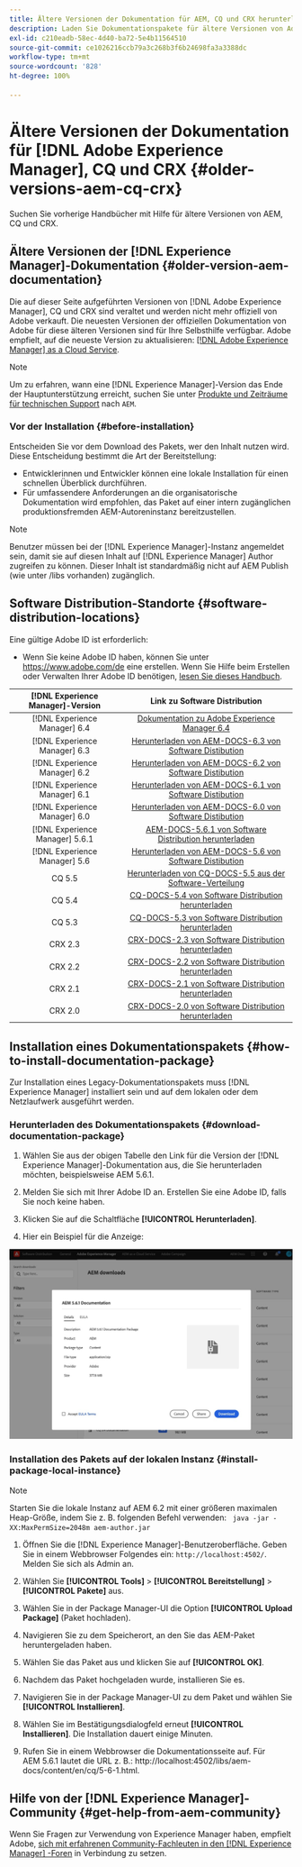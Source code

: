 ```yaml
---
title: Ältere Versionen der Dokumentation für AEM, CQ und CRX herunterladen
description: Laden Sie Dokumentationspakete für ältere Versionen von Adobe Experience Manager, CQ und CRX herunter.
exl-id: c210eadb-58ec-4d40-ba72-5e4b11564510
source-git-commit: ce1026216ccb79a3c268b3f6b24698fa3a3388dc
workflow-type: tm+mt
source-wordcount: '828'
ht-degree: 100%

---
```


# Ältere Versionen der Dokumentation für [!DNL Adobe Experience Manager], CQ und CRX {#older-versions-aem-cq-crx}

Suchen Sie vorherige Handbücher mit Hilfe für ältere Versionen von AEM, CQ und CRX.

## Ältere Versionen der [!DNL Experience Manager]-Dokumentation {#older-version-aem-documentation}

Die auf dieser Seite aufgeführten Versionen von [!DNL Adobe Experience Manager], CQ und CRX sind veraltet und werden nicht mehr offiziell von Adobe verkauft. Die neuesten Versionen der offiziellen Dokumentation von Adobe für diese älteren Versionen sind für Ihre Selbsthilfe verfügbar. Adobe empfielt, auf die neueste Version zu aktualisieren: [[!DNL Adobe Experience Manager] as a Cloud Service](https://experienceleague.adobe.com/docs/experience-manager-cloud-service.html?lang=de).

>[!NOTE]
>
>Um zu erfahren, wann eine [!DNL Experience Manager]-Version das Ende der Hauptunterstützung erreicht, suchen Sie unter [Produkte und Zeiträume für technischen Support](https://helpx.adobe.com/de/support/programs/eol-matrix.html) nach `AEM`.

### Vor der Installation {#before-installation}

Entscheiden Sie vor dem Download des Pakets, wer den Inhalt nutzen wird. Diese Entscheidung bestimmt die Art der Bereitstellung:

* Entwicklerinnen und Entwickler können eine lokale Installation für einen schnellen Überblick durchführen.
* Für umfassendere Anforderungen an die organisatorische Dokumentation wird empfohlen, das Paket auf einer intern zugänglichen produktionsfremden AEM-Autoreninstanz bereitzustellen.

>[!NOTE]
>
>Benutzer müssen bei der [!DNL Experience Manager]-Instanz angemeldet sein, damit sie auf diesen Inhalt auf [!DNL Experience Manager] Author zugreifen zu können. Dieser Inhalt ist standardmäßig nicht auf AEM Publish (wie unter /libs vorhanden) zugänglich.

## Software Distribution-Standorte {#software-distribution-locations}

Eine gültige Adobe ID ist erforderlich:

* Wenn Sie keine Adobe ID haben, können Sie unter https://www.adobe.com/de eine erstellen.
Wenn Sie Hilfe beim Erstellen oder Verwalten Ihrer Adobe ID benötigen, [lesen Sie dieses Handbuch](https://helpx.adobe.com/de/manage-account.html).

| [!DNL Experience Manager]-Version | Link zu Software Distribution |
|:-----------:|:--------------------------------------------------:|
| [!DNL Experience Manager] 6.4 | [Dokumentation zu Adobe Experience Manager 6.4](https://experienceleague.adobe.com/docs/experience-manager-64.html?lang=de) |
| [!DNL Experience Manager] 6.3 | [Herunterladen von AEM-DOCS-6.3 von Software Distibution](https://experience.adobe.com/#/downloads/content/software-distribution/en/aem.html?package=/content/software-distribution/en/details.html/content/dam/aem/public/adobe/packages/aem-docs/aem-docs-6-3.zip) |
| [!DNL Experience Manager] 6.2 | [Herunterladen von AEM-DOCS-6.2 von Software Distibution](https://experience.adobe.com/#/downloads/content/software-distribution/en/aem.html?package=/content/software-distribution/en/details.html/content/dam/aem/public/adobe/packages/aem-docs/aem-docs-6-2.zip) |
| [!DNL Experience Manager] 6.1 | [Herunterladen von AEM-DOCS-6.1 von Software Distibution](https://experience.adobe.com/#/downloads/content/software-distribution/en/aem.html?package=/content/software-distribution/en/details.html/content/dam/aem/public/adobe/packages/aem-docs/aem-docs-6-1.zip) |
| [!DNL Experience Manager] 6.0 | [Herunterladen von AEM-DOCS-6.0 von Software Distibution](https://experience.adobe.com/#/downloads/content/software-distribution/en/aem.html?package=/content/software-distribution/en/details.html/content/dam/aem/public/adobe/packages/aem-docs/aem-docs-6-0.zip) |
| [!DNL Experience Manager] 5.6.1 | [AEM-DOCS-5.6.1 von Software Distribution herunterladen](https://experience.adobe.com/#/downloads/content/software-distribution/en/aem.html?package=/content/software-distribution/en/details.html/content/dam/aem/public/adobe/packages/aem-docs/aem-docs-5-6-1.zip) |
| [!DNL Experience Manager] 5.6 | [Herunterladen von AEM-DOCS-5.6 von Software Distibution](https://experience.adobe.com/#/downloads/content/software-distribution/en/aem.html?package=/content/software-distribution/en/details.html/content/dam/aem/public/adobe/packages/aem-docs/aem-docs-5-6.zip) |
| CQ 5.5 | [Herunterladen von CQ-DOCS-5.5 aus der Software-Verteilung](https://experience.adobe.com/#/downloads/content/software-distribution/en/aem.html?package=%2Fcontent%2Fsoftware-distribution%2Fen%2Fdetails.html%2Fcontent%2Fdam%2Faem%2Fpublic%2Fadobe%2Fpackages%2Faem-docs%2Faem-docs-5-5.zip) |
| CQ 5.4 | [CQ-DOCS-5.4 von Software Distribution herunterladen](https://experience.adobe.com/#/downloads/content/software-distribution/en/aem.html?package=/content/software-distribution/en/details.html/content/dam/aem/public/adobe/packages/aem-docs/aem-docs-5-4.zip) |
| CQ 5.3 | [CQ-DOCS-5.3 von Software Distribution herunterladen](https://experience.adobe.com/#/downloads/content/software-distribution/en/aem.html?package=/content/software-distribution/en/details.html/content/dam/aem/public/adobe/packages/aem-docs/aem-docs-5-3.zip) |
| CRX 2.3 | [CRX-DOCS-2.3 von Software Distribution herunterladen](https://experience.adobe.com/#/downloads/content/software-distribution/en/aem.html?package=/content/software-distribution/en/details.html/content/dam/aem/public/adobe/packages/aem-docs/crx-docs-2-3.zip) |
| CRX 2.2 | [CRX-DOCS-2.2 von Software Distribution herunterladen](https://experience.adobe.com/#/downloads/content/software-distribution/en/aem.html?package=/content/software-distribution/en/details.html/content/dam/aem/public/adobe/packages/aem-docs/crx-docs-2-2.zip) |
| CRX 2.1 | [CRX-DOCS-2.1 von Software Distribution herunterladen](https://experience.adobe.com/#/downloads/content/software-distribution/en/aem.html?package=/content/software-distribution/en/details.html/content/dam/aem/public/adobe/packages/aem-docs/crx-docs-2-1.zip) |
| CRX 2.0 | [CRX-DOCS-2.0 von Software Distribution herunterladen](https://experience.adobe.com/#/downloads/content/software-distribution/en/aem.html?package=/content/software-distribution/en/details.html/content/dam/aem/public/adobe/packages/aem-docs/crx-docs-2-0.zip) |

## Installation eines Dokumentationspakets {#how-to-install-documentation-package}

Zur Installation eines Legacy-Dokumentationspakets muss [!DNL Experience Manager] installiert sein und auf dem lokalen oder dem Netzlaufwerk ausgeführt werden.

### Herunterladen des Dokumentationspakets {#download-documentation-package}

1. Wählen Sie aus der obigen Tabelle den Link für die Version der [!DNL Experience Manager]-Dokumentation aus, die Sie herunterladen möchten, beispielsweise AEM 5.6.1.

1. Melden Sie sich mit Ihrer Adobe ID an. Erstellen Sie eine Adobe ID, falls Sie noch keine haben.

1. Klicken Sie auf die Schaltfläche **[!UICONTROL Herunterladen]**.

1. Hier ein Beispiel für die Anzeige:

![Beispiel für Software Distribution](assets/screen_shot_2020-07-10at161922.jpg)

### Installation des Pakets auf der lokalen Instanz {#install-package-local-instance}

>[!NOTE]
>
>Starten Sie die lokale Instanz auf AEM 6.2 mit einer größeren maximalen Heap-Größe, indem Sie z. B. folgenden Befehl verwenden: ` java -jar -XX:MaxPermSize=2048m aem-author.jar`

1. Öffnen Sie die [!DNL Experience Manager]-Benutzeroberfläche. Geben Sie in einem Webbrowser Folgendes ein: `http://localhost:4502/`. Melden Sie sich als Admin an.

1. Wählen Sie **[!UICONTROL Tools]** > **[!UICONTROL Bereitstellung]** > **[!UICONTROL Pakete]** aus.

1. Wählen Sie in der Package Manager-UI die Option **[!UICONTROL Upload Package]** (Paket hochladen).

1. Navigieren Sie zu dem Speicherort, an den Sie das AEM-Paket heruntergeladen haben.

1. Wählen Sie das Paket aus und klicken Sie auf **[!UICONTROL OK]**.

1. Nachdem das Paket hochgeladen wurde, installieren Sie es.

1. Navigieren Sie in der Package Manager-UI zu dem Paket und wählen Sie **[!UICONTROL Installieren]**.

1. Wählen Sie im Bestätigungsdialogfeld erneut **[!UICONTROL Installieren]**. Die Installation dauert einige Minuten.

1. Rufen Sie in einem Webbrowser die Dokumentationsseite auf. Für AEM 5.6.1 lautet die URL z. B.: http://localhost:4502/libs/aem-docs/content/en/cq/5-6-1.html.

## Hilfe von der [!DNL Experience Manager]-Community {#get-help-from-aem-community}

Wenn Sie Fragen zur Verwendung von Experience Manager haben, empfielt Adobe, [sich mit erfahrenen Community-Fachleuten in den  [!DNL Experience Manager] -Foren](https://experienceleaguecommunities.adobe.com/t5/adobe-experience-manager/ct-p/adobe-experience-manager-community) in Verbindung zu setzen.
